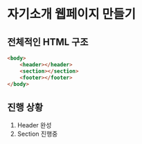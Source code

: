 # 자기소개 웹페이지 만들기

## 전체적인 HTML 구조
```html
<body>
    <header></header>
    <section></section>
    <footer></footer>
</body>
```
## 진행 상황
1. Header 완성
2. Section 진행중